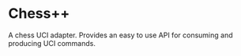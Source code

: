 # Chess++

A chess UCI adapter. Provides an easy to use API for consuming and producing UCI commands.

